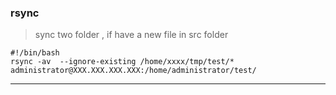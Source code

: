 ### rsync
> sync two folder , if have a new file in src folder

``` shell
#!/bin/bash
rsync -av  --ignore-existing /home/xxxx/tmp/test/* administrator@XXX.XXX.XXX.XXX:/home/administrator/test/
```
______
